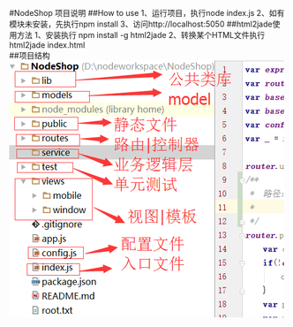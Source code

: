#NodeShop
项目说明
##How to use
1、运行项目，执行node index.js
2、如有模块未安装，先执行npm install
3、访问http://localhost:5050
##html2jade使用方法
1、安装执行 npm install -g html2jade
2、转换某个HTML文件执行
   html2jade index.html   
##项目结构
![项目结构](public/doc/jiegou.png)
